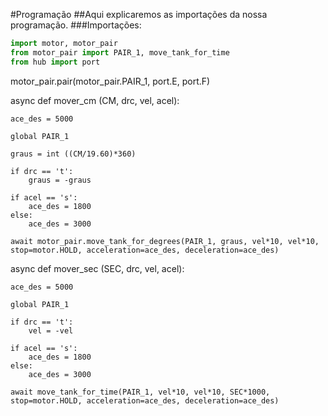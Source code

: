#Programação
##Aqui explicaremos as importações da nossa programação.
###Importações:

```python
import motor, motor_pair
from motor_pair import PAIR_1, move_tank_for_time
from hub import port
```

motor_pair.pair(motor_pair.PAIR_1, port.E, port.F)

async def mover_cm (CM, drc, vel, acel):

    ace_des = 5000 

    global PAIR_1 

    graus = int ((CM/19.60)*360)

    if drc == 't': 
        graus = -graus

    if acel == 's': 
        ace_des = 1800
    else:
        ace_des = 3000

    await motor_pair.move_tank_for_degrees(PAIR_1, graus, vel*10, vel*10, stop=motor.HOLD, acceleration=ace_des, deceleration=ace_des)

async def mover_sec (SEC, drc, vel, acel):

    ace_des = 5000 

    global PAIR_1 

    if drc == 't': 
        vel = -vel

    if acel == 's': 
        ace_des = 1800
    else:
        ace_des = 3000

    await move_tank_for_time(PAIR_1, vel*10, vel*10, SEC*1000, stop=motor.HOLD, acceleration=ace_des, deceleration=ace_des)